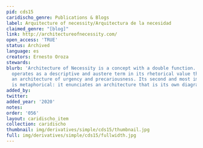 ```yaml
---
pid: cds15
caridischo_genre: Publications & Blogs
label: Arquitecture of necessity/Arquitectura de la necesidad
claimed_genre: "[blog]"
link: http://architectureofnecessity.com/
open_access: 'TRUE'
status: Archived
language: es
creators: Ernesto Oroza
stewards: 
blurb: 'Architecture of Necessity is a concept with a double function. It initially
  operates as a descriptive and austere term in its rhetorical value that points to
  an architecture of urgency and precariousness. Its second and most important function
  is metaphorical: it enunciates an architecture that is its own diagram.'
added_by: 
twitter: 
added_year: '2020'
notes: 
order: '056'
layout: caridischo_item
collection: caridischo
thumbnail: img/derivatives/simple/cds15/thumbnail.jpg
full: img/derivatives/simple/cds15/fullwidth.jpg
---
```

